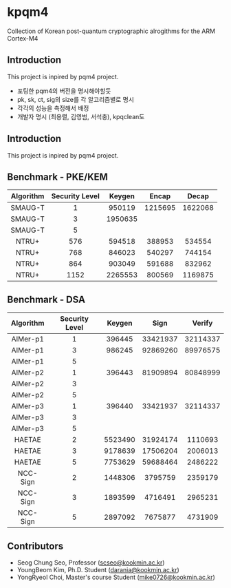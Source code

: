 # kpqm4
Collection of Korean post-quantum cryptographic alrogithms for the ARM Cortex-M4

## Introduction
This project is inpired by pqm4 project.
- 포팅한 pqm4의 버전을 명시해야할듯
- pk, sk, ct, sig의 size를 각 알고리즘별로 명시
- 각각의 성능을 측정해서 배정
- 개발자 명시 (최용렬, 김영범, 서석충), kpqclean도

## Introduction
This project is inpired by pqm4 project.

## Benchmark - PKE/KEM
| Algorithm | Security Level |  Keygen |  Encap  |  Decap  |
|:---------:|:--------------:|:-------:|:-------:|:-------:|
|  SMAUG-T  |        1       |  950119 | 1215695 | 1622068 |
|  SMAUG-T  |        3       | 1950635 |         |         |
|  SMAUG-T  |        5       |         |         |         |
|   NTRU+   |       576      |  594518 |  388953 |  534554 |
|   NTRU+   |       768      |  846023 |  540297 |  744154 |
|   NTRU+   |       864      |  903049 |  591688 |  832962 |
|   NTRU+   |      1152      | 2265553 |  800569 | 1169875 |

## Benchmark - DSA
| Algorithm | Security Level | Keygen | Sign  | Verify |
|:---------:|:--------------:|:------:|:-----:|:------:|
|  AIMer-p1 |        1       |396445 |33421937|32114337|
|  AIMer-p1 |        3       |986245|92869260|89976575|
|  AIMer-p1 |        5       |        |       |        |
|  AIMer-p2 |        1       |396443 |81909894|80848999|
|  AIMer-p2 |        3       |        |       |        |
|  AIMer-p2 |        5       |        |       |        |
|  AIMer-p3 |        1       |396440 |33421937|32114337|
|  AIMer-p3 |        3       |        |       |        |
|  AIMer-p3 |        5       |        |       |        |
|  HAETAE   |        2       |5523490 |31924174|1110693|
|  HAETAE   |        3       |9178639|17506204|2006013|
|  HAETAE   |        5       |7753629|59688464|2486222|
|  NCC-Sign |        2       |1448306|3795759|2359179|
|  NCC-Sign |        3       |1893599|4716491|2965231|
|  NCC-Sign |        5       |2897092|7675877|4731909|

## Contributors
* Seog Chung Seo, Professor (scseo@kookmin.ac.kr)
* YoungBeom Kim, Ph.D. Student (darania@kookmin.ac.kr)
* YongRyeol Choi, Master's course Student (mike0726@kookmin.ac.kr)
